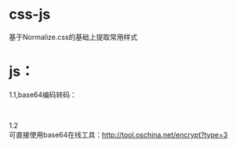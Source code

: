 # css-js


基于Normalize.css的基础上提取常用样式


# js：
1.1,base64编码转码：   

<script>      <br/>       
 
 Base64.encode("namedl");   //bmFtZWRs      <br/>       
 
 Base64.decode("bmFtZWRs")    //namedl     <br/>     
 
</script>       <br/>      
1.2    
可直接使用base64在线工具：http://tool.oschina.net/encrypt?type=3
